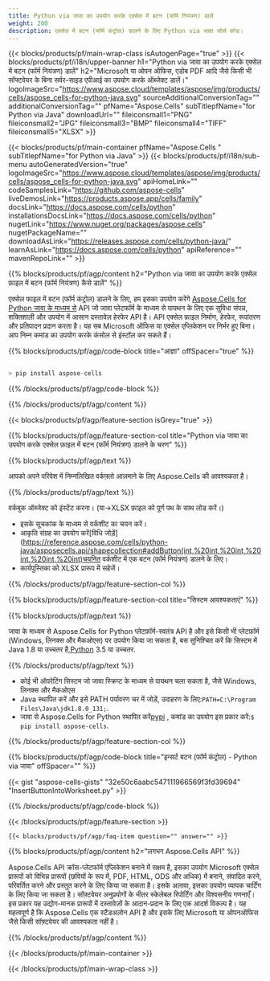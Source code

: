 ```yaml
---
title: Python via जावा का उपयोग करके एक्सेल में बटन (फॉर्म नियंत्रण) डालें
weight: 200
description: एक्सेल में बटन (फॉर्म कंट्रोल) डालने के लिए Python via जावा सोर्स कोड।
---
```

{{< blocks/products/pf/main-wrap-class isAutogenPage="true" >}}
{{< blocks/products/pf/i18n/upper-banner h1="Python via जावा का उपयोग करके एक्सेल में बटन (फॉर्म नियंत्रण) डालें" h2="Microsoft या ओपन ऑफिस, एडोब PDF आदि जैसे किसी भी सॉफ्टवेयर के बिना सर्वर-साइड एपीआई का उपयोग करके ऑब्जेक्ट डालें।" logoImageSrc="https://www.aspose.cloud/templates/aspose/img/products/cells/aspose_cells-for-python-java.svg" sourceAdditionalConversionTag="" additionalConversionTag="" pfName="Aspose.Cells" subTitlepfName="for Python via Java" downloadUrl="" fileiconsmall1="PNG" fileiconsmall2="JPG" fileiconsmall3="BMP" fileiconsmall4="TIFF" fileiconsmall5="XLSX" >}}

{{< blocks/products/pf/main-container pfName="Aspose.Cells " subTitlepfName="for Python via Java" >}}
{{< blocks/products/pf/i18n/sub-menu autoGeneratedVersion="true" logoImageSrc="https://www.aspose.cloud/templates/aspose/img/products/cells/aspose_cells-for-python-java.svg" apiHomeLink="" codeSamplesLink="https://github.com/aspose-cells" liveDemosLink="https://products.aspose.app/cells/family" docsLink="https://docs.aspose.com/cells/python" installationsDocsLink="https://docs.aspose.com/cells/python" nugetLink="https://www.nuget.org/packages/aspose.cells" nugetPackageName="" downloadAsLink="https://releases.aspose.com/cells/python-java/" learnAsLink="https://docs.aspose.com/cells/python" apiReference="" mavenRepoLink="" >}}

{{% blocks/products/pf/agp/content h2="Python via जावा का उपयोग करके एक्सेल फ़ाइल में बटन (फॉर्म नियंत्रण) कैसे डालें" %}}

 एक्सेल फाइल में बटन (फॉर्म कंट्रोल) डालने के लिए, हम इसका उपयोग करेंगे
 [Aspose.Cells for Python जावा के माध्यम से](https://pypi.org/project/aspose-cells/) 
API जो जावा प्लेटफॉर्म के माध्यम से पायथन के लिए एक सुविधा संपन्न, शक्तिशाली और उपयोग में आसान दस्तावेज़ हेरफेर API है। API एक्सेल फ़ाइल निर्माण, हेरफेर, रूपांतरण और प्रतिपादन प्रदान करता है। यह सब Microsoft ऑफिस या एक्सेल एप्लिकेशन पर निर्भर हुए बिना। आप निम्न कमांड का उपयोग करके कंसोल से इंस्टॉल कर सकते हैं।

{{% blocks/products/pf/agp/code-block title="आज्ञा" offSpacer="true" %}}

```cs

> pip install aspose-cells

```

{{% /blocks/products/pf/agp/code-block %}}

{{% /blocks/products/pf/agp/content %}}

{{< blocks/products/pf/agp/feature-section isGrey="true" >}}

{{% blocks/products/pf/agp/feature-section-col title="Python via जावा का उपयोग करके एक्सेल फ़ाइल में बटन (फॉर्म नियंत्रण) डालने के चरण" %}}

{{% blocks/products/pf/agp/text %}}

आपको अपने परिवेश में निम्नलिखित वर्कफ़्लो आज़माने के लिए Aspose.Cells की आवश्यकता है।

{{% /blocks/products/pf/agp/text %}}

वर्कबुक ऑब्जेक्ट को इंस्टेंट करना। (या->XLSX फ़ाइल को पूर्ण पथ के साथ लोड करें।)
+ इसके सूचकांक के माध्यम से वर्कशीट का चयन करें।
 + आकृति संग्रह का उपयोग करें[विधि जोड़ें](https://reference.aspose.com/cells/python-java/asposecells.api/shapecollection#addButton(int,%20int,%20int,%20int,%20int,%20int)चयनित वर्कशीट में एक बटन (फॉर्म नियंत्रण) डालने के लिए।
+ कार्यपुस्तिका को XLSX प्रारूप में सहेजें।

{{% /blocks/products/pf/agp/feature-section-col %}}

{{% blocks/products/pf/agp/feature-section-col title="सिस्टम आवश्यकताएं" %}}

{{% blocks/products/pf/agp/text %}}

 जावा के माध्यम से Aspose.Cells for Python प्लेटफ़ॉर्म-स्वतंत्र API है और इसे किसी भी प्लेटफ़ॉर्म (Windows, लिनक्स और मैकओएस) पर उपयोग किया जा सकता है, बस सुनिश्चित करें कि सिस्टम में Java 1.8 या उच्चतर है,[Python](https://www.python.org/downloads/) 3.5 या उच्चतर.
 
{{% /blocks/products/pf/agp/text %}}

-  कोई भी ऑपरेटिंग सिस्टम जो जावा स्क्रिप्ट के माध्यम से पायथन चला सकता है, जैसे Windows, लिनक्स और मैकओएस
-  Java स्थापित करें और इसे PATH पर्यावरण चर में जोड़ें, उदाहरण के लिए:<code>PATH=C:\Program Files\Java\jdk1.8.0_131;</code>.
-  जावा से Aspose.Cells for Python स्थापित करें<a href="https://pypi.org/project/aspose-cells/">pypi</a> , कमांड का उपयोग इस प्रकार करें:<code>$ pip install aspose-cells</code>.

{{% /blocks/products/pf/agp/feature-section-col %}}

{{% blocks/products/pf/agp/code-block title="इन्सर्ट बटन (फॉर्म कंट्रोल) - Python via जावा" offSpacer="" %}}

{{< gist "aspose-cells-gists" "32e50c6aabc547111966569f3fd39694" "InsertButtonIntoWorksheet.py" >}}

{{% /blocks/products/pf/agp/code-block %}}

{{< /blocks/products/pf/agp/feature-section >}}

    {{< blocks/products/pf/agp/faq-item question="" answer="" >}}
 

<!-- aboutfile Starts -->

{{% blocks/products/pf/agp/content h2="लगभग Aspose.Cells API" %}}

Aspose.Cells API क्रॉस-प्लेटफॉर्म एप्लिकेशन बनाने में सक्षम है, इसका उपयोग Microsoft एक्सेल प्रारूपों को विभिन्न प्रारूपों (छवियों के रूप में, PDF, HTML, ODS और अधिक) में बनाने, संपादित करने, परिवर्तित करने और प्रस्तुत करने के लिए किया जा सकता है। इसके अलावा, इसका उपयोग व्यापक चार्टिंग के लिए किया जा सकता है। सॉफ़्टवेयर अनुप्रयोगों के भीतर स्केलेबल रिपोर्टिंग और विश्वसनीय गणनाएँ। इस प्रकार यह उद्योग-मानक प्रारूपों में दस्तावेज़ों के आदान-प्रदान के लिए एक आदर्श विकल्प है। यह महत्वपूर्ण है कि Aspose.Cells एक स्टैंडअलोन API है और इसके लिए Microsoft या ओपनऑफिस जैसे किसी सॉफ़्टवेयर की आवश्यकता नहीं है।

{{% /blocks/products/pf/agp/content %}}



<!-- aboutfile Ends -->
<!--
{{< blocks/products/pf/agp/other-supported-section title="Other Supported Splitting Formats" subTitle="Using C#, One can also split large file into chunks of many other file formats including." >}}

{{< blocks/products/pf/agp/other-supported-section-item href="https://products.aspose.com/cells/net/splitter/ods/" name="ODS" description="OpenDocument Spreadsheet File" >}}
{{< blocks/products/pf/agp/other-supported-section-item href="https://products.aspose.com/cells/net/splitter/xls/" name="XLS" description="Excel Binary Format" >}}
{{< blocks/products/pf/agp/other-supported-section-item href="https://products.aspose.com/cells/net/splitter/xlsb/" name="XLSB" description="Binary Excel Workbook File" >}}
{{< blocks/products/pf/agp/other-supported-section-item href="https://products.aspose.com/cells/net/splitter/xlsm/" name="XLSM" description="Spreadsheet File" >}}

{{< /blocks/products/pf/agp/other-supported-section >}}

-->

{{< /blocks/products/pf/main-container >}}
    
{{< /blocks/products/pf/main-wrap-class >}}

